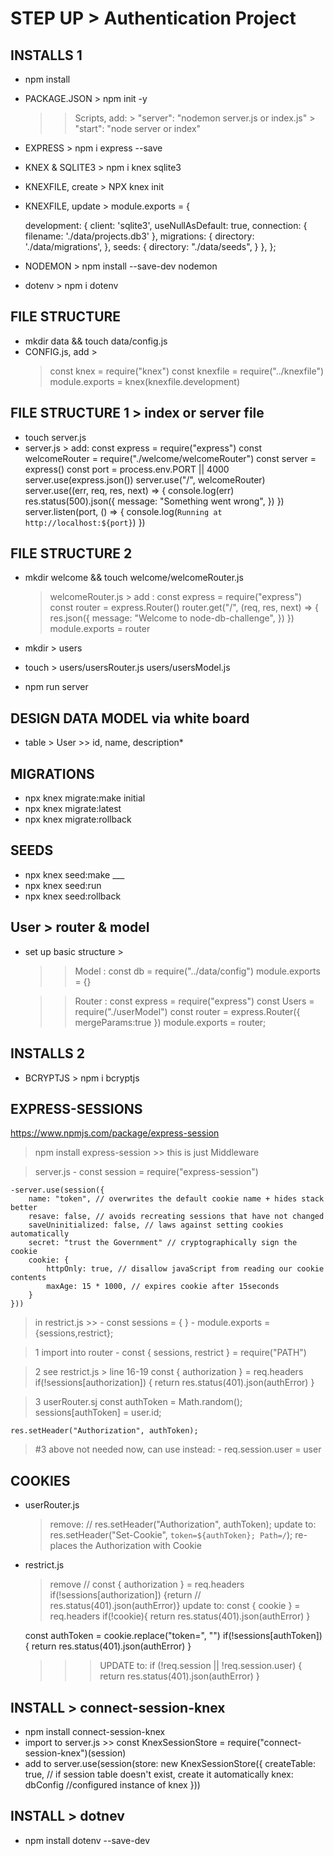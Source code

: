 # STEP UP > Authentication Project

## INSTALLS 1
- npm install
- PACKAGE.JSON > npm init -y 
    >> Scripts, add:
        > "server": "nodemon server.js or index.js"
        > "start": "node server or index"
- EXPRESS > npm i express --save
- KNEX & SQLITE3 > npm i knex sqlite3
- KNEXFILE, create > NPX knex init 
- KNEXFILE, update > 
module.exports = {

  development: {
    client: 'sqlite3',
    useNullAsDefault: true,
    connection: {
      filename: './data/projects.db3'
    },
    migrations: {
      directory: './data/migrations',
    },
    seeds: {
      directory: "./data/seeds",
    }
  },
};
       
- NODEMON > npm install --save-dev nodemon
- dotenv > npm i dotenv

## FILE STRUCTURE
- mkdir data && touch data/config.js
- CONFIG.js, add > 
    > const knex = require("knex")
    const knexfile = require("../knexfile")
    module.exports = knex(knexfile.development)

## FILE STRUCTURE 1 > index or server file
- touch server.js
- server.js > add: 
    const express = require("express")
    const welcomeRouter = require("./welcome/welcomeRouter")
    const server = express()
    const port = process.env.PORT || 4000
    server.use(express.json())
    server.use("/", welcomeRouter)
    server.use((err, req, res, next) => {
        console.log(err)
        res.status(500).json({
            message: "Something went wrong",
        })
    })
    server.listen(port, () => {
        console.log(`Running at http://localhost:${port}`)
    })

## FILE STRUCTURE 2
- mkdir welcome && touch welcome/welcomeRouter.js
    > welcomeRouter.js > add : 
        const express = require("express")
        const router = express.Router()
        router.get("/", (req, res, next) => {
            res.json({
                message: "Welcome to node-db-challenge",
            })
        })
        module.exports = router

- mkdir >  users
- touch > 
    users/usersRouter.js 
    users/usersModel.js 
    
- npm run server

## DESIGN DATA MODEL via white board

- table > User >> id, name, description\*

## MIGRATIONS

- npx knex migrate:make initial
- npx knex migrate:latest
- npx knex migrate:rollback

## SEEDS

- npx knex seed:make ___
- npx knex seed:run
- npx knex seed:rollback

## User > router & model
- set up basic structure > 
    >> Model : 
        const db = require("../data/config")
        module.exports = {}

    >> Router :
        const express = require("express")
        const Users = require("./userModel")
        const router = express.Router({
        mergeParams:true
        })
        module.exports = router;

## INSTALLS 2
- BCRYPTJS > npm i bcryptjs

## EXPRESS-SESSIONS
https://www.npmjs.com/package/express-session

> npm install express-session
    >> this is just Middleware

> server.js
    - const session = require("express-session")

    -server.use(session({
        name: "token", // overwrites the default cookie name + hides stack better
        resave: false, // avoids recreating sessions that have not changed
        saveUninitialized: false, // laws against setting cookies automatically 
        secret: "trust the Government" // cryptographically sign the cookie
        cookie: {
            httpOnly: true, // disallow javaScript from reading our cookie contents
            maxAge: 15 * 1000, // expires cookie after 15seconds
        }
    }))


> in restrict.js >> 
    - const sessions = { }
    - module.exports = {sessions,restrict};

> 1 import into router 
    - const { sessions, restrict } = require("PATH")

> 2 see restrict.js > line 16-19
    const { authorization } = req.headers
      if(!sessions[authorization]) {
        return res.status(401).json(authError)
      }

> 3 userRouter.sj 
    const authToken = Math.random();
    sessions[authToken] = user.id;

    res.setHeader("Authorization", authToken);


> #3 above not needed now, can use instead: 
    - req.session.user = user

## COOKIES
- userRouter.js
   > remove: // res.setHeader("Authorization", authToken);
   > update to:  res.setHeader("Set-Cookie", `token=${authToken}; Path=/`);
   > re-places the Authorization with Cookie

- restrict.js
    > remove // const { authorization } = req.headers if(!sessions[authorization]) {return          // res.status(401).json(authError)}
    > update to: 
    const { cookie } = req.headers
      if(!cookie){
        return res.status(401).json(authError)
      }

    const authToken = cookie.replace("token=", "")
      if(!sessions[authToken]){
        return res.status(401).json(authError)
      }
    
    >>> UPDATE to:
        if (!req.session || !req.session.user) {
        return res.status(401).json(authError)
      }

## INSTALL > connect-session-knex
- npm install connect-session-knex
- import to server.js >> 
    const KnexSessionStore = require("connect-session-knex")(session)
- add to server.use(session(store: new KnexSessionStore({
      createTable: true, // if session table doesn't exist, create it automatically
      knex: dbConfig //configured instance of knex
    }))

## INSTALL > dotnev
- npm install dotenv --save-dev






